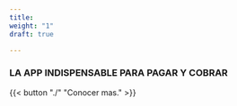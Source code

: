 ```yaml
---
title: 
weight: "1"
draft: true

---
```

### LA APP INDISPENSABLE PARA PAGAR Y COBRAR

{{< button "./" "Conocer mas." >}}